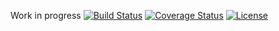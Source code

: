 Work in progress 
[![Build Status][build-image]][build-url]
[![Coverage Status][coverage-image]][coverage-url]
[![License][license-image]][license-url]

[build-image]: https://travis-ci.org/Febbweiss/CloudBudget.svg?branch=master
[build-url]: https://travis-ci.org/Febbweiss/CloudBudget
[coverage-image]:https://coveralls.io/repos/Febbweiss/CloudBudget/badge.svg?branch=master&service=github
[coverage-url]: https://coveralls.io/github/Febbweiss/CloudBudget?branch=master
[license-image]: https://img.shields.io/badge/LICENSE-MIT-blue.svg
[license-url]: LICENSE